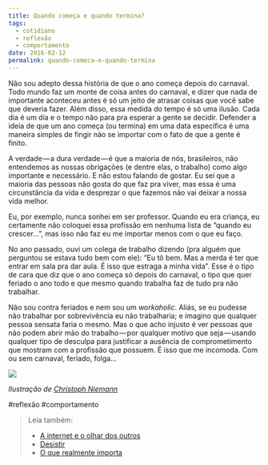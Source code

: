 ```yaml
---
title: Quando começa e quando termina?
tags:
  - cotidiano
  - reflexão
  - comportamento
date: 2016-02-12
permalink: quando-comeca-e-quando-termina
---
```

Não sou adepto dessa história de que o ano começa depois do carnaval. Todo mundo faz um monte de coisa antes do carnaval, e dizer que nada de importante aconteceu antes é só um jeito de atrasar coisas que você sabe que deveria fazer. Além disso, essa medida do tempo é só uma ilusão. Cada dia é um dia e o tempo não para pra esperar a gente se decidir. Defender a ideia de que um ano começa (ou termina) em uma data específica é uma maneira simples de fingir não se importar com o fato de que a gente é finito.

A verdade — a dura verdade — é que a maioria de nós, brasileiros, não entendemos as nossas obrigações (e dentre elas, o trabalho) como algo importante e necessário. E não estou falando de gostar. Eu sei que a maioria das pessoas não gosta do que faz pra viver, mas essa é uma circunstância da vida e desprezar o que fazemos não vai deixar a nossa vida melhor.

Eu, por exemplo, nunca sonhei em ser professor. Quando eu era criança, eu certamente não coloquei essa profissão em nenhuma lista de “quando eu crescer…”, mas isso não faz eu me importar menos com o que eu faço.

No ano passado, ouvi um colega de trabalho dizendo (pra alguém que perguntou se estava tudo bem com ele): “Eu tô bem. Mas a merda é ter que entrar em sala pra dar aula. É isso que estraga a minha vida”. Esse é o tipo de cara que diz que o ano começa só depois do carnaval, o tipo que quer feriado o ano todo e que mesmo quando trabalha faz de tudo pra não trabalhar.

Não sou contra feriados e nem sou um _workaholic_. Aliás, se eu pudesse não trabalhar por sobrevivência eu não trabalharia; e imagino que qualquer pessoa sensata faria o mesmo. Mas o que acho injusto é ver pessoas que não podem abrir mão do trabalho — por qualquer motivo que seja — usando qualquer tipo de desculpa para justificar a ausência de comprometimento que mostram com a profissão que possuem. É isso que me incomoda. Com ou sem carnaval, feriado, folga…

![](https://cdn-images-1.medium.com/max/800/0*kcdO_Hu3cKTIsnrf.jpg)

_Ilustração de_ [_Christoph Niemann_](http://www.christophniemann.com)


#reflexão #comportamento

> Leia também:
> - <a href="/a-internet-e-o-olhar-dos-outros">A internet e o olhar dos outros</a>
> - <a href="/desistir">Desistir</a>
> - <a href="/o-que-realmente-importa">O que realmente importa</a>
